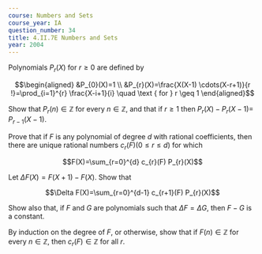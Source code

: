 ```yaml
---
course: Numbers and Sets
course_year: IA
question_number: 34
title: 4.II.7E Numbers and Sets
year: 2004
---
```



Polynomials $P_{r}(X)$ for $r \geq 0$ are defined by

$$\begin{aligned}
&P_{0}(X)=1 \\
&P_{r}(X)=\frac{X(X-1) \cdots(X-r+1)}{r !}=\prod_{i=1}^{r} \frac{X-i+1}{i} \quad \text { for } r \geq 1
\end{aligned}$$

Show that $P_{r}(n) \in \mathbb{Z}$ for every $n \in \mathbb{Z}$, and that if $r \geq 1$ then $P_{r}(X)-P_{r}(X-1)=$ $P_{r-1}(X-1)$.

Prove that if $F$ is any polynomial of degree $d$ with rational coefficients, then there are unique rational numbers $c_{r}(F)(0 \leq r \leq d)$ for which

$$F(X)=\sum_{r=0}^{d} c_{r}(F) P_{r}(X)$$

Let $\Delta F(X)=F(X+1)-F(X)$. Show that

$$\Delta F(X)=\sum_{r=0}^{d-1} c_{r+1}(F) P_{r}(X)$$

Show also that, if $F$ and $G$ are polynomials such that $\Delta F=\Delta G$, then $F-G$ is a constant.

By induction on the degree of $F$, or otherwise, show that if $F(n) \in \mathbb{Z}$ for every $n \in \mathbb{Z}$, then $c_{r}(F) \in \mathbb{Z}$ for all $r$.